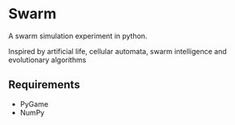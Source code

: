 # Swarm
A swarm simulation experiment in python.

Inspired by artificial life, cellular automata, swarm intelligence and evolutionary algorithms

## Requirements
* PyGame
* NumPy
